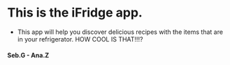 # This is the iFridge app.
- This app will help you discover delicious recipes with the items that are in your refrigerator. HOW COOL IS THAT!!!?

#### Seb.G - Ana.Z
